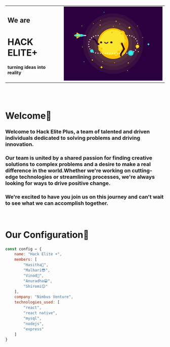 
<table align="center">
    <tr>
        <td>
            <span align="start">
                <h2>We are</h2>
                <h1><b>HACK ELITE+<b></h1>
                <h4>turning ideas into reality</h4>
            </span>
        </td>
        <td>
            <img src="https://github.com/hack-elite-plus/.github/blob/main/profile/sun.gif" width=400>
        </td>
    </tr>
</table>

<br/>
<br/>
 
# **Welcome🙏**

### Welcome to Hack Elite Plus, a team of talented and driven individuals dedicated to solving problems and driving innovation. 

### Our team is united by a shared passion for finding creative solutions to complex problems and a desire to make a real difference in the world.Whether we're working on cutting-edge technologies or streamlining processes, we're always looking for ways to drive positive change. 

### We're excited to have you join us on this journey and can't wait to see what we can accomplish together. 

<br/>

# **Our Configuration🧩**
 
```javascript
const config = {
    name: "Hack Elite +",
    members: [
        "Hasitha🤗",
        "Malhari😎",
        "Vinod🤪",
        "Anuradha😁",
        "Shiromi😊"
    ],
    company: "Nimbus Venture",
    technologies_used: [
        "react",
        "react native",
        "mysql",
        "nodejs",
        "express"
    ]
}
```
